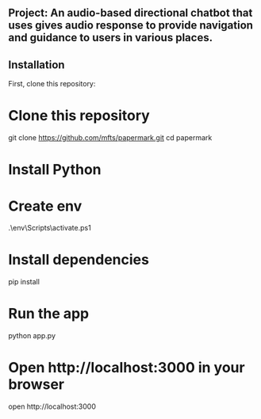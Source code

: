 ## Project:  An audio-based directional chatbot that uses gives audio response to provide navigation and guidance to users in various places. 
## Installation

First, clone this repository:

<!-- start:code block -->
# Clone this repository
git clone https://github.com/mfts/papermark.git
cd papermark
# Install Python

# Create env 
.\env\Scripts\activate.ps1 

# Install dependencies
pip install

# Run the app
python app.py

# Open http://localhost:3000 in your browser
open http://localhost:3000
<!-- end:code block -->
